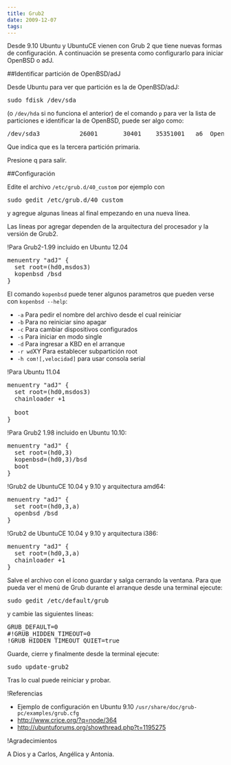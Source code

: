 ```yaml
---
title: Grub2
date: 2009-12-07
tags:
---
```

Desde 9.10 Ubuntu y UbuntuCE vienen con Grub 2 que tiene nuevas formas de configuración. A continuación se presenta como configurarlo para iniciar OpenBSD o adJ.

##Identificar partición de OpenBSD/adJ

Desde Ubuntu para ver que partición es la de OpenBSD/adJ:
<pre>
sudo fdisk /dev/sda
</pre>
(o ```/dev/hda``` si no funciona el anterior) de el comando ```p``` para ver la lista de particiones e identificar la de OpenBSD, puede ser algo como:

<pre>
/dev/sda3           26001       30401    35351001   a6  OpenBSD
</pre>

Que indica que es la tercera partición primaria.  

Presione q para salir. 

##Configuración

Edite el archivo ```/etc/grub.d/40_custom``` por ejemplo con
<pre>
sudo gedit /etc/grub.d/40_custom
</pre>

y agregue algunas lineas al final empezando en una nueva línea.

Las lineas por agregar dependen de la arquitectura del procesador y la versión de Grub2. 

!Para Grub2-1.99 incluido en Ubuntu 12.04
<pre>
menuentry "adJ" {
  set root=(hd0,msdos3)
  kopenbsd /bsd
} 
</pre>

El comando ```kopenbsd``` puede tener algunos parametros que pueden verse con ```kopenbsd --help```:
* ```-a``` Para pedir el nombre del archivo desde el cual reiniciar
* ```-b``` Para no reiniciar sino apagar
* ```-c``` Para cambiar dispositivos configurados
* ```-s``` Para iniciar en modo single
* ```-d``` Para ingresar a KBD en el arranque
* ```-r wd```XY Para establecer subpartición root
* ```-h com![,velocidad]``` para usar consola serial 

!Para Ubuntu 11.04
<pre>
menuentry "adJ" {
  set root=(hd0,msdos3)
  chainloader +1

  boot
} 
</pre>
!Para Grub2 1.98 incluido en Ubuntu 10.10:
<pre>
menuentry "adJ" {
  set root=(hd0,3)
  kopenbsd=(hd0,3)/bsd
  boot
}
</pre>

!Grub2 de UbuntuCE 10.04 y 9.10 y arquitectura amd64:

<pre>
menuentry "adJ" {
  set root=(hd0,3,a)
  openbsd /bsd
}
</pre>

!Grub2 de UbuntuCE 10.04 y 9.10 y arquitectura i386:

<pre>
menuentry "adJ" {
  set root=(hd0,3,a)
  chainloader +1
}
</pre>


Salve el archivo con el ícono guardar y salga cerrando la ventana. Para que pueda ver el menú de Grub durante el arranque desde una terminal ejecute:

<pre>
sudo gedit /etc/default/grub
</pre>

y cambie las siguientes líneas:
<pre>
GRUB_DEFAULT=0
#!GRUB_HIDDEN_TIMEOUT=0
!GRUB_HIDDEN_TIMEOUT_QUIET=true
</pre>

Guarde, cierre y finalmente desde la terminal ejecute:

<pre>
sudo update-grub2
</pre>

Tras lo cual puede reiniciar y probar.



!Referencias
* Ejemplo de configuración en Ubuntu 9.10 ```/usr/share/doc/grub-pc/examples/grub.cfg```
* http://www.crice.org/?q=node/364
* http://ubuntuforums.org/showthread.php?t=1195275

!Agradecimientos

A Dios y a Carlos, Angélica y Antonia.
